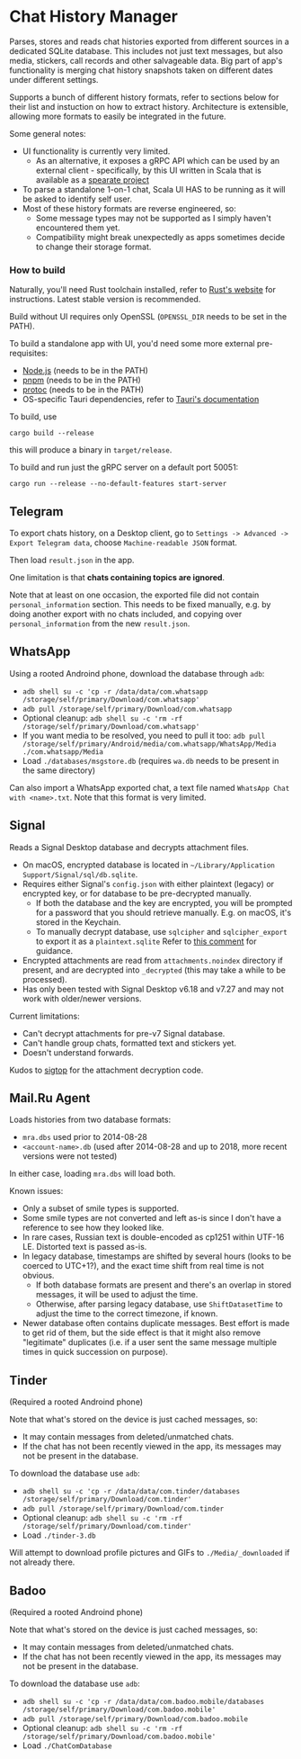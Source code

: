 Chat History Manager
====================

Parses, stores and reads chat histories exported from different sources in a dedicated SQLite database.
This includes not just text messages, but also media, stickers, call records and other salvageable data.
Big part of app's functionality is merging chat history snapshots taken on different dates under different settings.

Supports a bunch of different history formats, refer to sections below for their list and instuction on how to
extract history.
Architecture is extensible, allowing more formats to easily be integrated in the future.

Some general notes:
- UI functionality is currently very limited.
  - As an alternative, it exposes a gRPC API which can be used by an external client  - specifically, by this UI
written in Scala that is available as a [spearate project](https://github.com/frozenspider/chat-history-manager-ui) 
- To parse a standalone 1-on-1 chat, Scala UI HAS to be running as it will be asked to identify self user.
- Most of these history formats are reverse engineered, so:
  - Some message types may not be supported as I simply haven't encountered them yet.
  - Compatibility might break unexpectedly as apps sometimes decide to change their storage format.

### How to build

Naturally, you'll need Rust toolchain installed, refer to [Rust's website](https://www.rust-lang.org/tools/install)
for instructions. Latest stable version is recommended.

Build without UI requires only OpenSSL (`OPENSSL_DIR` needs to be set in the PATH).

To build a standalone app with UI, you'd need some more external pre-requisites:
- [Node.js](https://nodejs.org/en/download/) (needs to be in the PATH)
- [pnpm](https://pnpm.io/) (needs to be in the PATH)
- [protoc](https://grpc.io/docs/protoc-installation/) (needs to be in the PATH)
- OS-specific Tauri dependencies, refer to [Tauri's documentation](https://v2.tauri.app/start/prerequisites/)

To build, use
```
cargo build --release
```
this will produce a binary in `target/release`.

To build and run just the gRPC server on a default port 50051:
```
cargo run --release --no-default-features start-server
```

Telegram
--------
To export chats history, on a Desktop client, go to `Settings -> Advanced -> Export Telegram data`,
choose `Machine-readable JSON` format. 

Then load `result.json` in the app.

One limitation is that **chats containing topics are ignored**.

Note that at least on one occasion, the exported file did not contain `personal_information` section.
This needs to be fixed manually, e.g. by doing another export with no chats included, and copying over
`personal_information` from the new `result.json`.

WhatsApp
--------
Using a rooted Androind phone, download the database through `adb`:
- `adb shell su -c 'cp -r /data/data/com.whatsapp /storage/self/primary/Download/com.whatsapp'`
- `adb pull /storage/self/primary/Download/com.whatsapp`
- Optional cleanup:
  `adb shell su -c 'rm -rf /storage/self/primary/Download/com.whatsapp'`
- If you want media to be resolved, you need to pull it too:
  `adb pull /storage/self/primary/Android/media/com.whatsapp/WhatsApp/Media ./com.whatsapp/Media`
- Load `./databases/msgstore.db` (requires `wa.db` needs to be present in the same directory)

Can also import a WhatsApp exported chat, a text file named `WhatsApp Chat with <name>.txt`.
Note that this format is very limited. 

Signal
------
Reads a Signal Desktop database and decrypts attachment files.
- On macOS, encrypted database is located in `~/Library/Application Support/Signal/sql/db.sqlite`.
- Requires either Signal's `config.json` with either plaintext (legacy) or encrypted key,
  or for database to be pre-decrypted manually.
  - If both the database and the key are encrypted, you will be prompted for a password that you should
    retrieve manually. E.g. on macOS, it's stored in the Keychain.
  - To manually decrypt database, use `sqlcipher` and `sqlcipher_export` to export it as a `plaintext.sqlite` 
    Refer to [this comment](https://www.reddit.com/r/signal/comments/1edkaok/comment/lfbz5kq/) for guidance.
- Encrypted attachments are read from `attachments.noindex` directory if present,
  and are decrypted into `_decrypted` (this may take a while to be processed).
- Has only been tested with Signal Desktop v6.18 and v7.27 and may not work with older/newer versions.

Current limitations:
- Can't decrypt attachments for pre-v7 Signal database.
- Can't handle group chats, formatted text and stickers yet.
- Doesn't understand forwards.

Kudos to [sigtop](https://github.com/tbvdm/sigtop) for the attachment decryption code. 

Mail.Ru Agent
-------------
Loads histories from two database formats:
- `mra.dbs` used prior to 2014-08-28
- `<account-name>.db` (used after 2014-08-28 and up to 2018, more recent versions were not tested)

In either case, loading `mra.dbs` will load both.

Known issues:
- Only a subset of smile types is supported.
- Some smile types are not converted and left as-is since I don't have a reference to see how they looked like.
- In rare cases, Russian text is double-encoded as cp1251 within UTF-16 LE. Distorted text is passed as-is.
- In legacy database, timestamps are shifted by several hours (looks to be coerced to UTC+1?),
  and the exact time shift from real time is not obvious.
  - If both database formats are present and there's an overlap in stored messages, it will be used to adjust the time.
  - Otherwise, after parsing legacy database, use `ShiftDatasetTime` to adjust the time to the correct timezone,
    if known.
- Newer database often contains duplicate messages. Best effort is made to get rid of them,
  but the side effect is that it might also remove "legitimate" duplicates (i.e. if a user sent the same message
  multiple times in quick succession on purpose).

Tinder
------
(Required a rooted Androind phone) 

Note that what's stored on the device is just cached messages, so:
- It may contain messages from deleted/unmatched chats.
- If the chat has not been recently viewed in the app, its messages may not be present in the database.

To download the database use `adb`:
- `adb shell su -c 'cp -r /data/data/com.tinder/databases /storage/self/primary/Download/com.tinder'`
- `adb pull /storage/self/primary/Download/com.tinder`
- Optional cleanup: `adb shell su -c 'rm -rf /storage/self/primary/Download/com.tinder'`
- Load `./tinder-3.db`

Will attempt to download profile pictures and GIFs to `./Media/_downloaded` if not already there.

Badoo
-----
(Required a rooted Androind phone)

Note that what's stored on the device is just cached messages, so:
- It may contain messages from deleted/unmatched chats.
- If the chat has not been recently viewed in the app, its messages may not be present in the database.

To download the database use `adb`:
- `adb shell su -c 'cp -r /data/data/com.badoo.mobile/databases /storage/self/primary/Download/com.badoo.mobile'`
- `adb pull /storage/self/primary/Download/com.badoo.mobile`
- Optional cleanup: `adb shell su -c 'rm -rf /storage/self/primary/Download/com.badoo.mobile'`
- Load `./ChatComDatabase`
